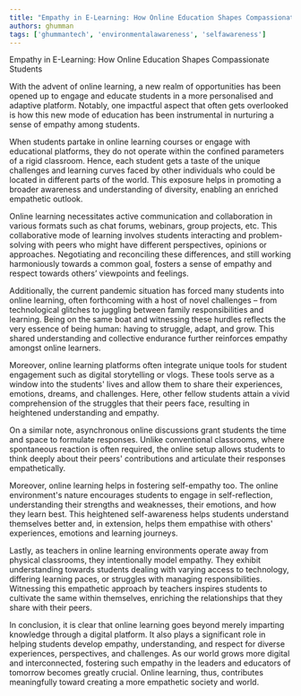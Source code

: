 ```yaml
---
title: "Empathy in E-Learning: How Online Education Shapes Compassionate Students"  # Wrap the title in double quotes
authors: ghumman
tags: ['ghummantech', 'environmentalawareness', 'selfawareness']
---
```


Empathy in E-Learning: How Online Education Shapes Compassionate Students
<!-- truncate -->

With the advent of online learning, a new realm of opportunities has been opened up to engage and educate students in a more personalised and adaptive platform. Notably, one impactful aspect that often gets overlooked is how this new mode of education has been instrumental in nurturing a sense of empathy among students. 

When students partake in online learning courses or engage with educational platforms, they do not operate within the confined parameters of a rigid classroom. Hence, each student gets a taste of the unique challenges and learning curves faced by other individuals who could be located in different parts of the world. This exposure helps in promoting a broader awareness and understanding of diversity, enabling an enriched empathetic outlook.

Online learning necessitates active communication and collaboration in various formats such as chat forums, webinars, group projects, etc. This collaborative mode of learning involves students interacting and problem-solving with peers who might have different perspectives, opinions or approaches. Negotiating and reconciling these differences, and still working harmoniously towards a common goal, fosters a sense of empathy and respect towards others’ viewpoints and feelings.

Additionally, the current pandemic situation has forced many students into online learning, often forthcoming with a host of novel challenges – from technological glitches to juggling between family responsibilities and learning. Being on the same boat and witnessing these hurdles reflects the very essence of being human: having to struggle, adapt, and grow. This shared understanding and collective endurance further reinforces empathy amongst online learners.

Moreover, online learning platforms often integrate unique tools for student engagement such as digital storytelling or vlogs. These tools serve as a window into the students' lives and allow them to share their experiences, emotions, dreams, and challenges. Here, other fellow students attain a vivid comprehension of the struggles that their peers face, resulting in heightened understanding and empathy.

On a similar note, asynchronous online discussions grant students the time and space to formulate responses. Unlike conventional classrooms, where spontaneous reaction is often required, the online setup allows students to think deeply about their peers' contributions and articulate their responses empathetically.

Moreover, online learning helps in fostering self-empathy too. The online environment's nature encourages students to engage in self-reflection, understanding their strengths and weaknesses, their emotions, and how they learn best. This heightened self-awareness helps students understand themselves better and, in extension, helps them empathise with others' experiences, emotions and learning journeys. 

Lastly, as teachers in online learning environments operate away from physical classrooms, they intentionally model empathy. They exhibit understanding towards students dealing with varying access to technology, differing learning paces, or struggles with managing responsibilities. Witnessing this empathetic approach by teachers inspires students to cultivate the same within themselves, enriching the relationships that they share with their peers.

In conclusion, it is clear that online learning goes beyond merely imparting knowledge through a digital platform. It also plays a significant role in helping students develop empathy, understanding, and respect for diverse experiences, perspectives, and challenges. As our world grows more digital and interconnected, fostering such empathy in the leaders and educators of tomorrow becomes greatly crucial. Online learning, thus, contributes meaningfully toward creating a more empathetic society and world.
